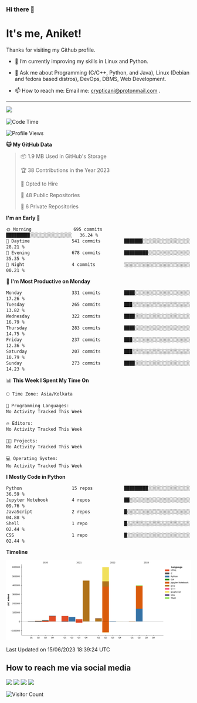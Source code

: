 ### Hi there 👋

   # It's me, Aniket!
   Thanks for visiting my Github profile.

<!--
**crypticani/crypticani** is a ✨ _special_ ✨ repository because its `README.md` (this file) appears on your GitHub profile. -->

- 🌱 I’m currently improving my skills in Linux and Python.

- 💬 Ask me about Programming (C/C++, Python, and Java), Linux (Debian and fedora based distros), DevOps, DBMS, Web Development.

- 📫 How to reach me: Email me: crypticani@protonmail.com .

---

<a href="#"><img src="https://github-readme-stats.vercel.app/api?username=crypticani&show_icons=true&hide_border=false&layout=default&theme=dracula&count_private=true"></a>

<!--START_SECTION:waka-->
![Code Time](http://img.shields.io/badge/Code%20Time-551%20hrs%2011%20mins-blue)

![Profile Views](http://img.shields.io/badge/Profile%20Views-0-blue)

**🐱 My GitHub Data** 

> 📦 1.9 MB Used in GitHub's Storage 
 > 
> 🏆 38 Contributions in the Year 2023
 > 
> 💼 Opted to Hire
 > 
> 📜 48 Public Repositories 
 > 
> 🔑 6 Private Repositories 
 > 
**I'm an Early 🐤** 

```text
🌞 Morning                695 commits         █████████░░░░░░░░░░░░░░░░   36.24 % 
🌆 Daytime                541 commits         ███████░░░░░░░░░░░░░░░░░░   28.21 % 
🌃 Evening                678 commits         █████████░░░░░░░░░░░░░░░░   35.35 % 
🌙 Night                  4 commits           ░░░░░░░░░░░░░░░░░░░░░░░░░   00.21 % 
```
📅 **I'm Most Productive on Monday** 

```text
Monday                   331 commits         ████░░░░░░░░░░░░░░░░░░░░░   17.26 % 
Tuesday                  265 commits         ███░░░░░░░░░░░░░░░░░░░░░░   13.82 % 
Wednesday                322 commits         ████░░░░░░░░░░░░░░░░░░░░░   16.79 % 
Thursday                 283 commits         ████░░░░░░░░░░░░░░░░░░░░░   14.75 % 
Friday                   237 commits         ███░░░░░░░░░░░░░░░░░░░░░░   12.36 % 
Saturday                 207 commits         ███░░░░░░░░░░░░░░░░░░░░░░   10.79 % 
Sunday                   273 commits         ████░░░░░░░░░░░░░░░░░░░░░   14.23 % 
```


📊 **This Week I Spent My Time On** 

```text
🕑︎ Time Zone: Asia/Kolkata

💬 Programming Languages: 
No Activity Tracked This Week

🔥 Editors: 
No Activity Tracked This Week

🐱‍💻 Projects: 
No Activity Tracked This Week

💻 Operating System: 
No Activity Tracked This Week
```

**I Mostly Code in Python** 

```text
Python                   15 repos            █████████░░░░░░░░░░░░░░░░   36.59 % 
Jupyter Notebook         4 repos             ██░░░░░░░░░░░░░░░░░░░░░░░   09.76 % 
JavaScript               2 repos             █░░░░░░░░░░░░░░░░░░░░░░░░   04.88 % 
Shell                    1 repo              █░░░░░░░░░░░░░░░░░░░░░░░░   02.44 % 
CSS                      1 repo              █░░░░░░░░░░░░░░░░░░░░░░░░   02.44 % 
```



**Timeline**

![Lines of Code chart](https://raw.githubusercontent.com/crypticani/crypticani/master/assets/bar_graph.png)


 Last Updated on 15/06/2023 18:39:24 UTC
<!--END_SECTION:waka-->

## How to reach me via social media
<p>
<a href="https://www.linkedin.com/in/crypticani/"><img src="https://img.shields.io/badge/-LinkedIn-blue?&style=for-the-badge&logo=linkedin&logoColor=white" height=30></a> 
<a href="https://twitter.com/crypticani"><img src="https://img.shields.io/badge/twitter-%231DA1F2.svg?&style=for-the-badge&logo=twitter&logoColor=white" height=30></a> 
<a href="https://www.quora.com/profile/Cryptic-Ani"><img src="https://img.shields.io/badge/-Quora-critical?&style=for-the-badge&logo=quora&logoColor=white" height=30></a>   
<a href="https://t.me/crypticani"><img src="https://img.shields.io/badge/-Telegram-informational?&style=for-the-badge&logo=telegram&logoColor=white" height=30></a> 

</p>

![Visitor Count](https://profile-counter.glitch.me/{crypticani}/count.svg)
